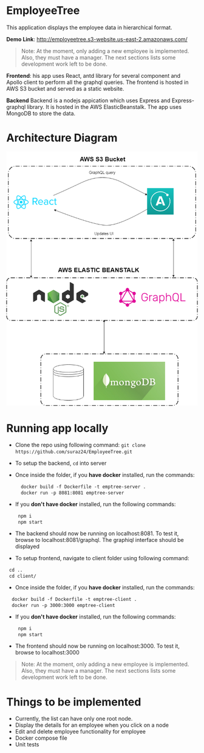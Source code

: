 # EmployeeTree
This application displays the employee data in hierarchical format.

**Demo Link**: http://employeetree.s3-website.us-east-2.amazonaws.com/
> Note: At the moment, only adding a new employee is implemented. Also, they must have a manager. The next sections lists some development work left to be done.

**Frontend**: his app uses React, antd library for several component and Apollo client to perform all the graphql queries. The frontend is hosted in AWS S3 bucket and served as a static website. 
 
 **Backend**
Backend is a nodejs appication which uses Express and Express-graphql library. It is hosted in the AWS ElasticBeanstalk. The app uses MongoDB to store the data.

# Architecture Diagram
![Alt text](/Architecture.png?raw=true "Architecture")

# Running app locally
* Clone the repo using following command:
  ```git clone https://github.com/suraz24/EmployeeTree.git```
* To setup the backend, `cd` into server
* Once inside the folder, if you **have docker** installed, run the commands:
  ```
    docker build -f Dockerfile -t emptree-server . 
    docker run -p 8081:8081 emptree-server
  ```
* If you **don't have docker** installed, run the following commands:
   ```
    npm i
    npm start
  ```
 * The backend should now be running on localhost:8081. To test it, browse to localhost:8081/graphql. The graphiql interface should be displayed
 
 * To setup frontend, navigate to client folder using following command:
 ``` 
  cd ..
  cd client/
 ```
 * Once inside the folder, if you **have docker** installed, run the commands:
  ```
    docker build -f Dockerfile -t emptree-client . 
    docker run -p 3000:3000 emptree-client
  ```
* If you **don't have docker** installed, run the following commands:
   ```
    npm i
    npm start
  ```
* The frontend should now be running on localhost:3000. To test it, browse to localhost:3000

> Note: At the moment, only adding a new employee is implemented. Also, they must have a manager. The next sections lists some development work left to be done.
  
  

# Things to be implemented
* Currently, the list can have only one root node.
* Display the details for an employee when you click on a node
* Edit and delete employee functionality for employee
* Docker compose file
* Unit tests

